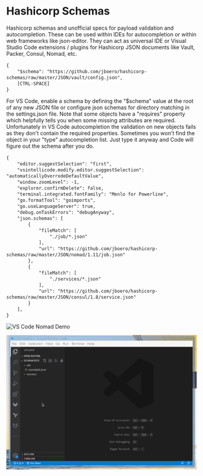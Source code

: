 # Hashicorp Schemas
Hashicorp schemas and unofficial specs for payload validation and autocompletion.  These can be used within IDEs for autocompletion or within web frameworks like json-editor. They can act as universal IDE or Visual Studio Code extensions / plugins for Hashicorp JSON documents like Vault, Packer, Consul, Nomad, etc.

```
{
    "$schema": "https://github.com/jboero/hashicorp-schemas/raw/master/JSON/vault/config.json",
    [CTRL-SPACE]
}
```

For VS Code, enable a schema by defining the "$schema" value at the root of any new JSON file or configure json schemas for directory matching in the settings.json file.  Note that some objects have a "requires" property which helpfully tells you when some missing attributes are required. Unfortunately in VS Code autocompletion the validation on new objects fails as they don't contain the required properties. Sometimes you won't find the object in your "type" autocompletion list. Just type it anyway and Code will figure out the schema after you do.
```
{
    "editor.suggestSelection": "first",
    "vsintellicode.modify.editor.suggestSelection": "automaticallyOverrodeDefaultValue",
    "window.zoomLevel": -1,
    "explorer.confirmDelete": false,
    "terminal.integrated.fontFamily": "Menlo for Powerline",
    "go.formatTool": "goimports",
    "go.useLanguageServer": true,
    "debug.onTaskErrors": "debugAnyway",
    "json.schemas": [
        {
            "fileMatch": [
                "./job/*.json"
            ],
            "url": "https://github.com/jboero/hashicorp-schemas/raw/master/JSON/nomad/1.11/job.json"
        },
        {
            "fileMatch": [
                "./services/*.json"
            ],
            "url": "https://github.com/jboero/hashicorp-schemas/raw/master/JSON/consul/1.8/service.json"
        }
    ],
}
```
![VS Code Nomad Demo](content/vscode.gif)

![VS Code Consul Demo](content/consul-schema.gif)
